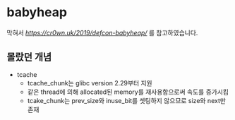 # babyheap
막혀서 _https://cr0wn.uk/2019/defcon-babyheap/_ 를 참고하였습니다.
## 몰랐던 개념
* tcache
  * tcache_chunk는 glibc version 2.29부터 지원
  * 같은 thread에 의해 allocated된 memory를 재사용함으로써 속도를 증가시킴
  * tcake_chunk는 prev_size와 inuse_bit를 셋팅하지 않으므로 size와 next만 존재

